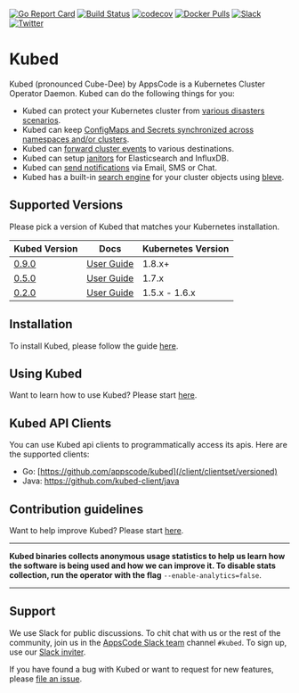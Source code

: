 [![Go Report Card](https://goreportcard.com/badge/github.com/appscode/kubed)](https://goreportcard.com/report/github.com/appscode/kubed)
[![Build Status](https://travis-ci.org/appscode/kubed.svg?branch=master)](https://travis-ci.org/appscode/kubed)
[![codecov](https://codecov.io/gh/appscode/kubed/branch/master/graph/badge.svg)](https://codecov.io/gh/appscode/kubed)
[![Docker Pulls](https://img.shields.io/docker/pulls/appscode/kubed.svg)](https://hub.docker.com/r/appscode/kubed/)
[![Slack](https://slack.appscode.com/badge.svg)](https://slack.appscode.com)
[![Twitter](https://img.shields.io/twitter/follow/appscodehq.svg?style=social&logo=twitter&label=Follow)](https://twitter.com/intent/follow?screen_name=AppsCodeHQ)

# Kubed
Kubed (pronounced Cube-Dee) by AppsCode is a Kubernetes Cluster Operator Daemon. Kubed can do the following things for you:

 - Kubed can protect your Kubernetes cluster from [various disasters scenarios](https://appscode.com/products/kubed/0.9.0/guides/disaster-recovery/).
 - Kubed can keep [ConfigMaps and Secrets synchronized across namespaces and/or clusters](https://appscode.com/products/kubed/0.9.0/guides/config-syncer/).
 - Kubed can [forward cluster events](https://appscode.com/products/kubed/0.9.0/guides/cluster-events/) to various destinations.
 - Kubed can setup [janitors](https://appscode.com/products/kubed/0.9.0/guides/janitors/) for Elasticsearch and InfluxDB.
 - Kubed can [send notifications](https://appscode.com/products/kubed/0.9.0/guides/cluster-events/notifiers/) via Email, SMS or Chat.
 - Kubed has a built-in [search engine](https://appscode.com/products/kubed/0.9.0/guides/apiserver/) for your cluster objects using [bleve](https://github.com/blevesearch/bleve).


## Supported Versions
Please pick a version of Kubed that matches your Kubernetes installation.

| Kubed Version                                                 | Docs                                                            | Kubernetes Version |
|---------------------------------------------------------------|-----------------------------------------------------------------|--------------------|
| [0.9.0](https://github.com/appscode/kubed/releases/tag/0.9.0) | [User Guide](https://appscode.com/products/kubed/0.9.0/)        | 1.8.x+             |
| [0.5.0](https://github.com/appscode/kubed/releases/tag/0.5.0) | [User Guide](https://appscode.com/products/kubed/0.5.0/)        | 1.7.x              |
| [0.2.0](https://github.com/appscode/kubed/releases/tag/0.2.0) | [User Guide](https://github.com/appscode/kubed/tree/0.2.0/docs) | 1.5.x - 1.6.x      |

## Installation
To install Kubed, please follow the guide [here](https://appscode.com/products/kubed/0.9.0/setup/install/).

## Using Kubed
Want to learn how to use Kubed? Please start [here](https://appscode.com/products/kubed/0.9.0/).

## Kubed API Clients
You can use Kubed api clients to programmatically access its apis. Here are the supported clients:

- Go: [https://github.com/appscode/kubed](/client/clientset/versioned)
- Java: https://github.com/kubed-client/java

## Contribution guidelines
Want to help improve Kubed? Please start [here](https://appscode.com/products/kubed/0.9.0/welcome/contributing/).

---

**Kubed binaries collects anonymous usage statistics to help us learn how the software is being used and how we can improve it. To disable stats collection, run the operator with the flag** `--enable-analytics=false`.

---

## Support
We use Slack for public discussions. To chit chat with us or the rest of the community, join us in the [AppsCode Slack team](https://appscode.slack.com/messages/C6HSHCKBL/details/) channel `#kubed`. To sign up, use our [Slack inviter](https://slack.appscode.com/).

If you have found a bug with Kubed or want to request for new features, please [file an issue](https://github.com/appscode/kubed/issues/new).
